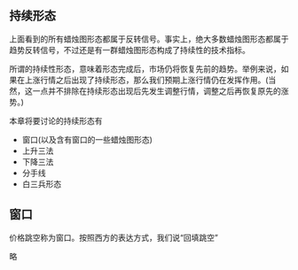## 持续形态
上面看到的所有蜡烛图形态都属于反转信号。事实上，绝大多数蜡烛图形态都属于趋势反转信号，不过还是有一群蜡烛图形态构成了持续性的技术指标。

所谓的持续性形态，意味着形态完成后，市场仍将恢复先前的趋势。举例来说，如果在上涨行情之后出现了持续形态，那么我们预期上涨行情仍在发挥作用。(当然，这一点并不排除在持续形态出现后先发生调整行情，调整之后再恢复原先的涨势。)

本章将要讨论的持续形态有
* 窗口(以及含有窗口的一些蜡烛图形态)
* 上升三法
* 下降三法
* 分手线
* 白三兵形态

## 窗口
价格跳空称为窗口。按照西方的表达方式，我们说“回填跳空”

略